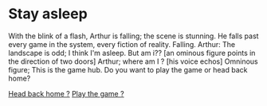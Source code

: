 
# Stay asleep
With the blink of a flash, Arthur is falling; the scene is stunning. He falls past every game in the system, every fiction of reality. Falling.
Arthur: The landscape is odd; I think I'm asleep. But am i?? [an ominous figure points in the direction of two doors]
Arthur; where am I ?
[his voice echos]
Omninous figure; This is the game hub.
Do you want to play the game or head back home?

[Head back home ?](Go-home.md)
[Play the game ?](Play-animals.md)



